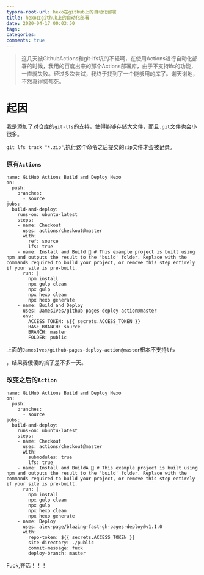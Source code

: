 ```yaml
---
typora-root-url: hexo在github上的自动化部署
title: hexo在github上的自动化部署
date: 2020-04-17 00:03:50
tags:
categories: 
comments: true
---
```




> 这几天被GithubActions和git-lfs坑的不轻啊，在使用Actions进行自动化部署的时候，我用的百度出来的那个Actions部署库，由于不支持lfs的功能，一直就失败。经过多次尝试，我终于找到了一个能够用的库了。谢天谢地，不然真得抑郁死。

<!--more-->

# 起因

我是添加了对仓库的`git-lfs`的支持，使得能够存储大文件，而且`.git`文件也会小很多。

`git lfs track "*.zip"`,执行这个命令之后提交的`zip`文件才会被记录。



### 原有`Actions`

```
name: GitHub Actions Build and Deploy Hexo
on:
  push:
    branches:
      - source
jobs:
  build-and-deploy:
    runs-on: ubuntu-latest
    steps:
    - name: Checkout
      uses: actions/checkout@master
      with:
        ref: source
        lfs: true
    - name: Install and Build 🔧 # This example project is built using npm and outputs the result to the 'build' folder. Replace with the commands required to build your project, or remove this step entirely if your site is pre-built.
      run: |
        npm install
        npx gulp clean
        npx gulp
        npx hexo clean
        npx hexo generate
    - name: Build and Deploy
      uses: JamesIves/github-pages-deploy-action@master
      env:
        ACCESS_TOKEN: ${{ secrets.ACCESS_TOKEN }}
        BASE_BRANCH: source
        BRANCH: master
        FOLDER: public
```

上面的`JamesIves/github-pages-deploy-action@master`根本不支持`lfs`

，结果我傻傻的搞了差不多一天。

### 改变之后的`Action`

```
name: GitHub Actions Build and Deploy Hexo
on:
  push:
    branches:
      - source
jobs:
  build-and-deploy:
    runs-on: ubuntu-latest
    steps:
    - name: Checkout
      uses: actions/checkout@master
      with:
        submodules: true
        lfs: true
    - name: Install and BuildA 🔧 # This example project is built using npm and outputs the result to the 'build' folder. Replace with the commands required to build your project, or remove this step entirely if your site is pre-built.
      run: |
        npm install
        npx gulp clean
        npx gulp
        npx hexo clean
        npx hexo generate
    - name: Deploy
      uses: alex-page/blazing-fast-gh-pages-deploy@v1.1.0
      with:
        repo-token: ${{ secrets.ACCESS_TOKEN }}
        site-directory: ./public
        commit-message: fuck
        deploy-branch: master
```

Fuck,齐活！！！
